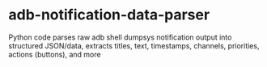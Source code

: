 # adb-notification-data-parser
Python code parses raw adb shell dumpsys notification output into structured JSON/data, extracts titles, text, timestamps, channels, priorities, actions (buttons), and more
